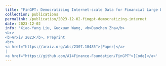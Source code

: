 ```yaml
---
title: "FinGPT: Democratizing Internet-scale Data for Financial Large Language Models"
collection: publications
permalink: /publication/2023-12-02-fingpt-democratizing-internet
date: 2023-12-02
info: 'Xiao-Yang Liu, Guoxuan Wang, <b>Daochen Zha</b>
<br>
<b>Arxiv 2023</b>, Preprint
<br>
<a href="https://arxiv.org/abs/2307.10485">[Paper]</a>
|
<a href="https://github.com/AI4Finance-Foundation/FinGPT">[Code]</a>'
---
```

